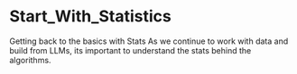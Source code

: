 # Start_With_Statistics
Getting back to the basics with Stats
As we continue to work with data and build from LLMs, its important to understand the stats behind the algorithms. 
